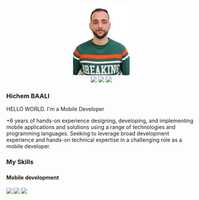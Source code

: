 <div align="center">
<p align="center">
  <div>
<img src="https://github.com/hichemBAALI/hichemBAALI/blob/main/hichem_github.jpg" width="150"/>
</div>
<a href="https://www.facebook.com/hichem.bili/" target="_blank"><img src="https://cdn.iconscout.com/icon/free/png-512/facebook-logo-2019-1597680-1350125.png" width="35"/><a/>
<a href="https://www.instagram.com/hichembili/" target="_blank"><img src="https://www.pngkey.com/png/full/283-2831746_insta-icon-instagram.png" width="35"/><a/>
<a href="https://www.linkedin.com/in/hichem-baali-16790b11a/" target="_blank"><img src="https://cdn4.iconfinder.com/data/icons/social-messaging-ui-color-shapes-2-free/128/social-linkedin-circle-512.png" width="35"/><a/>
</p>
</div>
<h3>Hichem BAALI</h3>
<p>HELLO WORLD. I'm a Mobile Developer</p>
<p>
+6 years of hands-on experience designing, developing, and implementing mobile applications and solutions using a range of technologies and programming languages. Seeking to leverage broad development experience and hands-on technical expertise in a challenging role as a mobile developer.
</p>

<h3>My Skills<h3/>
<h4>Mobile development<h4/>
  <p>
    <img src="https://cdn4.iconfinder.com/data/icons/logos-3/600/React.js_logo-512.png" width="60" padding="10"/>
    <img src="https://cdn.iconscout.com/icon/free/png-256/android-2719784-2265530.png" width="60" padding="10"/>
    <img src="https://cdn.iconscout.com/icon/free/png-256/app-store-461590.png" width="60" padding="10"/>
  </p>
